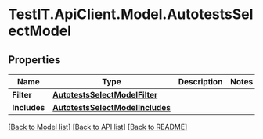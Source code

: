 # TestIT.ApiClient.Model.AutotestsSelectModel

## Properties

Name | Type | Description | Notes
------------ | ------------- | ------------- | -------------
**Filter** | [**AutotestsSelectModelFilter**](AutotestsSelectModelFilter.md) |  | 
**Includes** | [**AutotestsSelectModelIncludes**](AutotestsSelectModelIncludes.md) |  | 

[[Back to Model list]](../README.md#documentation-for-models) [[Back to API list]](../README.md#documentation-for-api-endpoints) [[Back to README]](../README.md)

